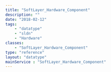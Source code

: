 ```yaml
---
title: "SoftLayer_Hardware_Component"
description: ""
date: "2018-02-12"
tags:
    - "datatype"
    - "sldn"
    - "Hardware"
classes:
    - "SoftLayer_Hardware_Component"
type: "reference"
layout: "datatype"
mainService : "SoftLayer_Hardware_Component"
---
```

